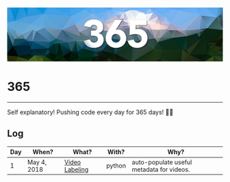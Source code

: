 ![](./365-banner.png "365 Challenge")

# 365
---
Self explanatory! Pushing code every day for 365 days! 🙌🏻
## Log

|Day|When?|What?|With?|Why?|
|---|---|---|---|---|
|1|May 4, 2018|[Video Labeling](https://github.com/row2k/video-labels)|python|auto-populate useful metadata for videos.|
